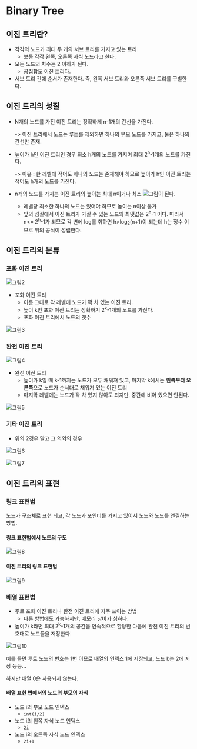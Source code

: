 # Binary Tree

## 이진 트리란?

- 각각의 노드가 최대 두 개의 서브 트리를 가지고 있는 트리
  - 보통 각각 왼쪽, 오른쪽 자식 노드라고 한다.
- 모든 노드의 차수는 2 이하가 된다.
  - 공집합도 이진 트리다.
-  서브 트리 간에 순서가 존재한다. 즉, 왼쪽 서브 트리와 오른쪽 서브 트리를 구별한다.



## 이진 트리의 성질

- N개의 노드를 가진 이진 트리는 정확하게 n-1개의 간선을 가진다. 

  -> 이진 트리에서 노드는 루트를 제외하면 하나의 부모 노드를 가지고, 둘은 하나의 간선만 존재.

- 높이가 h인 이진 트리인 경우 최소 h개의 노드를 가지며 최대 2<sup>h</sup>-1개의 노드를 가진다.

  -> 이유 :  한 레벨에 적어도 하나의 노드는 존재해야 하므로 높이가 h인 이진 트리는 적어도 h개의 노드를 가진다.

- n개의 노드를 가지는 이진 트리의 높이는 최대 n이거나 최소 ![그림](./그림1.png)이 된다.

  - 레벨당 최소한 하나의 노드는 있어야 하므로 높이는 n이상 불가
  - 앞의 성질에서 이진 트리가 가질 수 있는 노드의 최댓값은 2<sup>h</sup>-1 이다. 따라서 n<= 2<sup>h</sup>-1가 되므로 각 변에 log를 취하면 h>log<sub>2</sub>(n+1)이 되는데 h는 정수 이므로 위의 공식이 성립한다.

  



## 이진 트리의 분류

### 포화 이진 트리

![그림2](./그림2.png)

- 포화 이진 트리
  - 이름 그대로 각 레벨에 노드가 꽉 차 있는 이진 트리.
  - 높이 k인 포화 이진 트리는 정확하기 2<sup>k</sup>-1개의 노드를 가진다.
  - 포화 이진 트리에서 노드의 갯수

![그림3](./그림3.png)

### 완전 이진 트리

![그림4](./그림4.png)

- 완전 이진 트리
  - 높이가 k일 때 k-1까지는 노드가 모두 채워져 있고, 마지막 k에서는 **왼쪽부터 오른쪽**으로 노드가 순서대로 채워져 있는 이진 트리
  - 마지막 레벨에는 노드가 꽉 차 있지 않아도 되지만, 중간에 비어 있으면 안된다.



![그림5](./그림5.png)

### 기타 이진 트리

- 위의 2경우 말고 그 의외의 경우

![그림6](./그림6.png)

![그림7](./그림7.png)



## 이진 트리의 표현

### 링크 표현법

노드가 구조체로 표현 되고, 각 노드가 포인터를 가지고 있어서 노드와 노드를 연결하는 방법.

#### 링크 표현법에서 노드의 구도

![그림8](./그림8.png)

#### 이진 트리의 링크 표현법

![그림9](./그림9.png)

### 배열 표현법

- 주로 포화 이진 트리나 완전 이진 트리에 자주 쓰이는 방법
  - 다른 방법에도 가능하지만, 메모리 낭비가 심하다.
- 높이가 k라면 최대 2<sup>k</sup>-1개의 공간을 연속적으로 할당한 다음에 완전 이진 트리의 번호대로 노드들을 저장한다



![그림10](./그림10.png)

예를 들면 루트 노드의 번호는 1번 이므로 배열의 인덱스 1에 저장되고, 노드 b는 2에 저장 등등...

하지만 배열 0은 사용되지 않는다.



#### 배열 표현 법에서의 노드의 부모의 자식

- 노드 i의 부모 노드 인덱스
  - `int(i/2)`
- 노드 i의 왼쪽 자식 노드 인덱스
  - `2i`
- 노드 i의 오른쪽 자식 노드 인덱스
  - `2i+1`

